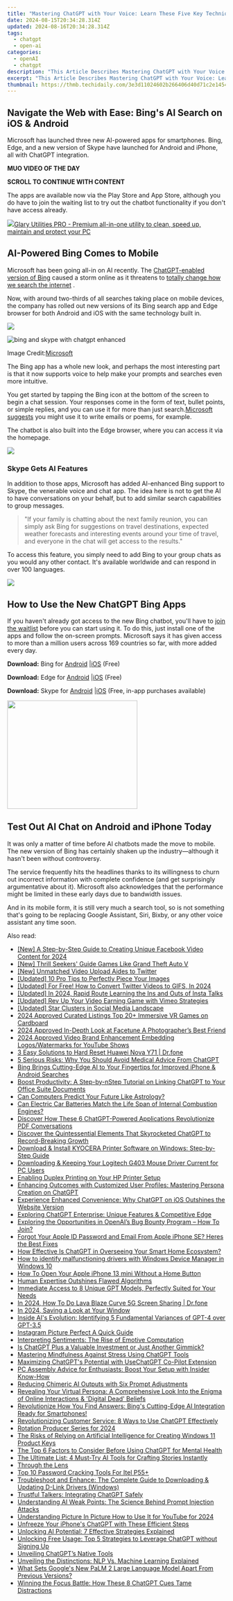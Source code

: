 ```yaml
---
title: "Mastering ChatGPT with Your Voice: Learn These Five Key Techniques"
date: 2024-08-15T20:34:28.314Z
updated: 2024-08-16T20:34:28.314Z
tags:
  - chatgpt
  - open-ai
categories:
  - openAI
  - chatgpt
description: "This Article Describes Mastering ChatGPT with Your Voice: Learn These Five Key Techniques"
excerpt: "This Article Describes Mastering ChatGPT with Your Voice: Learn These Five Key Techniques"
thumbnail: https://thmb.techidaily.com/3e3d11024602b266406d40d71c2e14542454419c94adae0ee9c1f0200c006c8b.jpg
---
```


## Navigate the Web with Ease: Bing's AI Search on iOS & Android

 Microsoft has launched three new AI-powered apps for smartphones. Bing, Edge, and a new version of Skype have launched for Android and iPhone, all with ChatGPT integration.

 **MUO VIDEO OF THE DAY**

 **SCROLL TO CONTINUE WITH CONTENT**

 The apps are available now via the Play Store and App Store, although you do have to join the waiting list to try out the chatbot functionality if you don't have access already.

<!-- affiliate ads begin -->
<a href="https://order.glarysoft.com/order/checkout.php?PRODS=4535075&QTY=1&AFFILIATE=108875&CART=1"><img src="https://secure.avangate.com/images/merchant/6734fa703f6633ab896eecbdfad8953a/products/GU-500_672.png" border="0">Glary Utilities PRO -  Premium all-in-one utility to clean, speed up, maintain and protect your PC</a>
<!-- affiliate ads end -->
## AI-Powered Bing Comes to Mobile

 Microsoft has been going all-in on AI recently. The [ChatGPT-enabled version of Bing](https://www.makeuseof.com/microsoft-bing-gets-chatgpt-ai/) caused a storm online as it threatens to [totally change how we search the internet](https://www.makeuseof.com/is-chatgpt-search-engine-threat/) .

 Now, with around two-thirds of all searches taking place on mobile devices, the company has rolled out new versions of its Bing search app and Edge browser for both Android and iOS with the same technology built in.

<!-- affiliate ads begin -->
<a href="https://secure.2checkout.com/order/checkout.php?PRODS=3546200&QTY=1&AFFILIATE=108875&CART=1"><img src="http://www.binteko.com/sites/default/files/banner01_468x60a.gif" border="0"></a>
<!-- affiliate ads end -->
![bing and skype with chatgpt enhanced](https://static1.makeuseofimages.com/wordpress/wp-content/uploads/2023/02/bing-and-skype-with-chatgpt-enhanced.jpg)

 Image Credit:[Microsoft](https://blogs.microsoft.com/blog/2023/02/22/the-new-bing-preview-experience-arrives-on-bing-and-edge-mobile-apps-introducing-bing-now-in-skype/)

 The Bing app has a whole new look, and perhaps the most interesting part is that it now supports voice to help make your prompts and searches even more intuitive.

 You get started by tapping the Bing icon at the bottom of the screen to begin a chat session. Your responses come in the form of text, bullet points, or simple replies, and you can use it for more than just search.[Microsoft suggests](https://blogs.microsoft.com/blog/2023/02/22/the-new-bing-preview-experience-arrives-on-bing-and-edge-mobile-apps-introducing-bing-now-in-skype/) you might use it to write emails or poems, for example.

 The chatbot is also built into the Edge browser, where you can access it via the homepage.

<!-- affiliate ads begin -->
<a href="https://store.massmailsoftware.com/order/checkout.php?PRODS=1095219&QTY=1&AFFILIATE=108875&CART=1"><img src="https://secure.avangate.com/images/merchant/dc87c13749315c7217cdc4ac692e704c/banera_for_partners-20_%281%29.jpg" border="0"></a>
<!-- affiliate ads end -->
### Skype Gets AI Features

 In addition to those apps, Microsoft has added AI-enhanced Bing support to Skype, the venerable voice and chat app. The idea here is not to get the AI to have conversations on your behalf, but to add similar search capabilities to group messages.

> "If your family is chatting about the next family reunion, you can simply ask Bing for suggestions on travel destinations, expected weather forecasts and interesting events around your time of travel, and everyone in the chat will get access to the results."

 To access this feature, you simply need to add Bing to your group chats as you would any other contact. It's available worldwide and can respond in over 100 languages.

<!-- affiliate ads begin -->
<a href="https://store.iobit.com/order/checkout.php?PRODS=4596923&QTY=1&AFFILIATE=108875&CART=1"><img src="https://secure.avangate.com/images/merchant/184260348236f9554fe9375772ff966e/ascscan_468X60.png" border="0"></a>
<!-- affiliate ads end -->
## How to Use the New ChatGPT Bing Apps

 If you haven't already got access to the new Bing chatbot, you'll have to [join the waitlist](https://www.makeuseof.com/try-bing-ai-powered-search-engine/) before you can start using it. To do this, just install one of the apps and follow the on-screen prompts. Microsoft says it has given access to more than a million users across 169 countries so far, with more added every day.

**Download:** Bing for [Android](https://www.anrdoezrs.net/links/7251228/type/dlg/sid/UUmuoUeUpU2022079/https://play.google.com/store/apps/details?id=com.microsoft.bing) |[iOS](https://apps.apple.com/us/app/microsoft-bing-search/id345323231) (Free)

**Download:** Edge for [Android](https://www.anrdoezrs.net/links/7251228/type/dlg/sid/UUmuoUeUpU2022079/https://play.google.com/store/apps/details?id=com.microsoft.emmx) |[iOS](https://apps.apple.com/us/app/microsoft-edge-web-browser/id1288723196) (Free)

**Download:** Skype for [Android](https://www.anrdoezrs.net/links/7251228/type/dlg/sid/UUmuoUeUpU2022079/https://play.google.com/store/apps/details?id=com.skype.raider) |[iOS](https://apps.apple.com/us/app/skype/id304878510) (Free, in-app purchases available)

<!-- affiliate ads begin -->
<a href="https://printrendy.pxf.io/c/5597632/1453720/17020" target="_top" id="1453720"><img src="//a.impactradius-go.com/display-ad/17020-1453720" border="0" alt="" width="300" height="250"/></a><img height="0" width="0" src="https://imp.pxf.io/i/5597632/1453720/17020" style="position:absolute;visibility:hidden;" border="0" />
<!-- affiliate ads end -->
## Test Out AI Chat on Android and iPhone Today

 It was only a matter of time before AI chatbots made the move to mobile. The new version of Bing has certainly shaken up the industry—although it hasn't been without controversy.

 The service frequently hits the headlines thanks to its willingness to churn out incorrect information with complete confidence (and get surprisingly argumentative about it). Microsoft also acknowledges that the performance might be limited in these early days due to bandwidth issues.

 And in its mobile form, it is still very much a search tool, so is not something that's going to be replacing Google Assistant, Siri, Bixby, or any other voice assistant any time soon.

<ins class="adsbygoogle"
     style="display:block"
     data-ad-format="autorelaxed"
     data-ad-client="ca-pub-7571918770474297"
     data-ad-slot="1223367746"></ins>



<ins class="adsbygoogle"
     style="display:block"
     data-ad-client="ca-pub-7571918770474297"
     data-ad-slot="8358498916"
     data-ad-format="auto"
     data-full-width-responsive="true"></ins>

<span class="atpl-alsoreadstyle">Also read:</span>
<div><ul>
<li><a href="https://facebook-video-content.techidaily.com/new-a-step-by-step-guide-to-creating-unique-facebook-video-content-for-2024/"><u>[New] A Step-by-Step Guide to Creating Unique Facebook Video Content for 2024</u></a></li>
<li><a href="https://video-screen-grab.techidaily.com/new-thrill-seekers-guide-games-like-grand-theft-auto-v/"><u>[New] Thrill Seekers' Guide  Games Like Grand Theft Auto V</u></a></li>
<li><a href="https://some-guidance.techidaily.com/new-unmatched-video-upload-aides-to-twitter/"><u>[New] Unmatched Video Upload Aides to Twitter</u></a></li>
<li><a href="https://extra-information.techidaily.com/updated-10-pro-tips-to-perfectly-piece-your-images/"><u>[Updated] 10 Pro Tips to Perfectly Piece Your Images</u></a></li>
<li><a href="https://twitter-videos.techidaily.com/updated-for-free-how-to-convert-twitter-videos-to-gifs-in-2024/"><u>[Updated] For Free! How to Convert Twitter Videos to GIFS, In 2024</u></a></li>
<li><a href="https://instagram-video-files.techidaily.com/updated-in-2024-rapid-route-learning-the-ins-and-outs-of-insta-talks/"><u>[Updated] In 2024, Rapid Route  Learning the Ins and Outs of Insta Talks</u></a></li>
<li><a href="https://vimeo-videos.techidaily.com/updated-rev-up-your-video-earning-game-with-vimeo-strategies/"><u>[Updated] Rev Up Your Video Earning Game with Vimeo Strategies</u></a></li>
<li><a href="https://facebook-video-footage.techidaily.com/updated-star-clusters-in-social-media-landscape/"><u>[Updated] Star Clusters in Social Media Landscape</u></a></li>
<li><a href="https://article-tips.techidaily.com/2024-approved-curated-listings-top-20plus-immersive-vr-games-on-cardboard/"><u>2024 Approved  Curated Listings  Top 20+ Immersive VR Games on Cardboard</u></a></li>
<li><a href="https://fox-info.techidaily.com/2024-approved-in-depth-look-at-facetune-a-photographers-best-friend/"><u>2024 Approved  In-Depth Look at Facetune  A Photographer’s Best Friend</u></a></li>
<li><a href="https://youtube-blog.techidaily.com/approved-video-brand-enhancement-embedding-logoswatermarks-for-youtube-shows/"><u>2024 Approved  Video Brand Enhancement  Embedding Logos/Watermarks for YouTube Shows</u></a></li>
<li><a href="https://phone-solutions.techidaily.com/3-easy-solutions-to-hard-reset-huawei-nova-y71-drfone-by-drfone-reset-android-reset-android/"><u>3 Easy Solutions to Hard Reset Huawei Nova Y71 | Dr.fone</u></a></li>
<li><a href="https://tech-hub.techidaily.com/5-serious-risks-why-you-should-avoid-medical-advice-from-chatgpt/"><u>5 Serious Risks: Why You Should Avoid Medical Advice From ChatGPT</u></a></li>
<li><a href="https://tech-hub.techidaily.com/bing-brings-cutting-edge-ai-to-your-fingertips-for-improved-iphone-and-android-searches/"><u>Bing Brings Cutting-Edge AI to Your Fingertips for Improved iPhone & Android Searches</u></a></li>
<li><a href="https://tech-hub.techidaily.com/boost-productivity-a-step-by-nstep-tutorial-on-linking-chatgpt-to-your-office-suite-documents/"><u>Boost Productivity: A Step-by-nStep Tutorial on Linking ChatGPT to Your Office Suite Documents</u></a></li>
<li><a href="https://tech-hub.techidaily.com/can-computers-predict-your-future-like-astrology/"><u>Can Computers Predict Your Future Like Astrology?</u></a></li>
<li><a href="https://techtrends.techidaily.com/can-electric-car-batteries-match-the-life-span-of-internal-combustion-engines/"><u>Can Electric Car Batteries Match the Life Span of Internal Combustion Engines?</u></a></li>
<li><a href="https://tech-hub.techidaily.com/discover-how-these-6-chatgpt-powered-applications-revolutionize-pdf-conversations/"><u>Discover How These 6 ChatGPT-Powered Applications Revolutionize PDF Conversations</u></a></li>
<li><a href="https://tech-hub.techidaily.com/discover-the-quintessential-elements-that-skyrocketed-chatgpt-to-record-breaking-growth/"><u>Discover the Quintessential Elements That Skyrocketed ChatGPT to Record-Breaking Growth</u></a></li>
<li><a href="https://win-dash.techidaily.com/download-and-install-kyocera-printer-software-on-windows-step-by-step-guide/"><u>Download & Install KYOCERA Printer Software on Windows: Step-by-Step Guide</u></a></li>
<li><a href="https://win-blog.techidaily.com/downloading-and-keeping-your-logitech-g403-mouse-driver-current-for-pc-users/"><u>Downloading & Keeping Your Logitech G403 Mouse Driver Current for PC Users</u></a></li>
<li><a href="https://printer-issues.techidaily.com/enabling-duplex-printing-on-your-hp-printer-setup/"><u>Enabling Duplex Printing on Your HP Printer Setup</u></a></li>
<li><a href="https://tech-hub.techidaily.com/enhancing-outcomes-with-customized-user-profiles-mastering-persona-creation-on-chatgpt/"><u>Enhancing Outcomes with Customized User Profiles: Mastering Persona Creation on ChatGPT</u></a></li>
<li><a href="https://tech-hub.techidaily.com/experience-enhanced-convenience-why-chatgpt-on-ios-outshines-the-website-version/"><u>Experience Enhanced Convenience: Why ChatGPT on iOS Outshines the Website Version</u></a></li>
<li><a href="https://tech-hub.techidaily.com/exploring-chatgpt-enterprise-unique-features-and-competitive-edge/"><u>Exploring ChatGPT Enterprise: Unique Features & Competitive Edge</u></a></li>
<li><a href="https://tech-hub.techidaily.com/exploring-the-opportunities-in-openais-bug-bounty-program-how-to-join/"><u>Exploring the Opportunities in OpenAI’s Bug Bounty Program – How To Join?</u></a></li>
<li><a href="https://apple-account.techidaily.com/forgot-your-apple-id-password-and-email-from-apple-iphone-se-heres-the-best-fixes-by-drfone-ios/"><u>Forgot Your Apple ID Password and Email From Apple iPhone SE? Heres the Best Fixes</u></a></li>
<li><a href="https://tech-hub.techidaily.com/how-effective-is-chatgpt-in-overseeing-your-smart-home-ecosystem/"><u>How Effective Is ChatGPT in Overseeing Your Smart Home Ecosystem?</u></a></li>
<li><a href="https://blog-min.techidaily.com/how-to-identify-malfunctioning-drivers-with-windows-device-manager-in-windows-10-by-drivereasy-guide/"><u>How to identify malfunctioning drivers with Windows Device Manager in Windows 10</u></a></li>
<li><a href="https://ios-unlock.techidaily.com/how-to-open-your-apple-iphone-13-mini-without-a-home-button-by-drfone-ios/"><u>How To Open Your Apple iPhone 13 mini Without a Home Button</u></a></li>
<li><a href="https://tech-hub.techidaily.com/human-expertise-outshines-flawed-algorithms/"><u>Human Expertise Outshines Flawed Algorithms</u></a></li>
<li><a href="https://tech-hub.techidaily.com/immediate-access-to-8-unique-gpt-models-perfectly-suited-for-your-needs/"><u>Immediate Access to 8 Unique GPT Models, Perfectly Suited for Your Needs</u></a></li>
<li><a href="https://screen-mirror.techidaily.com/in-2024-how-to-do-lava-blaze-curve-5g-screen-sharing-drfone-by-drfone-android/"><u>In 2024, How To Do Lava Blaze Curve 5G Screen Sharing | Dr.fone</u></a></li>
<li><a href="https://screen-sharing-recording.techidaily.com/in-2024-saving-a-look-at-your-window/"><u>In 2024, Saving a Look at Your Window</u></a></li>
<li><a href="https://tech-hub.techidaily.com/inside-ais-evolution-identifying-5-fundamental-variances-of-gpt-4-over-gpt-35/"><u>Inside AI's Evolution: Identifying 5 Fundamental Variances of GPT-4 over GPT-3.5</u></a></li>
<li><a href="https://extra-tips.techidaily.com/instagram-picture-perfect-a-quick-guide/"><u>Instagram Picture Perfect  A Quick Guide</u></a></li>
<li><a href="https://tech-hub.techidaily.com/interpreting-sentiments-the-rise-of-emotive-computation/"><u>Interpreting Sentiments: The Rise of Emotive Computation</u></a></li>
<li><a href="https://tech-hub.techidaily.com/is-chatgpt-plus-a-valuable-investment-or-just-another-gimmick/"><u>Is ChatGPT Plus a Valuable Investment or Just Another Gimmick?</u></a></li>
<li><a href="https://tech-hub.techidaily.com/mastering-mindfulness-against-stress-using-chatgpt-tools/"><u>Mastering Mindfulness Against Stress Using ChatGPT Tools</u></a></li>
<li><a href="https://tech-hub.techidaily.com/maximizing-chatgpts-potential-with-usechatgpt-co-pilot-extension/"><u>Maximizing ChatGPT's Potential with UseChatGPT Co-Pilot Extension</u></a></li>
<li><a href="https://tech-hub.techidaily.com/pc-assembly-advice-for-enthusiasts-boost-your-setup-with-insider-know-how/"><u>PC Assembly Advice for Enthusiasts: Boost Your Setup with Insider Know-How</u></a></li>
<li><a href="https://tech-hub.techidaily.com/reducing-chimeric-ai-outputs-with-six-prompt-adjustments/"><u>Reducing Chimeric AI Outputs with Six Prompt Adjustments</u></a></li>
<li><a href="https://tech-hub.techidaily.com/revealing-your-virtual-persona-a-comprehensive-look-into-the-enigma-of-online-interactions-and-digital-dead-beliefs/"><u>Revealing Your Virtual Persona: A Comprehensive Look Into the Enigma of Online Interactions & 'Digital Dead' Beliefs</u></a></li>
<li><a href="https://tech-hub.techidaily.com/revolutionize-how-you-find-answers-bings-cutting-edge-ai-integration-ready-for-smartphones/"><u>Revolutionize How You Find Answers: Bing's Cutting-Edge AI Integration Ready for Smartphones!</u></a></li>
<li><a href="https://tech-hub.techidaily.com/revolutionizing-customer-service-8-ways-to-use-chatgpt-effectively/"><u>Revolutionizing Customer Service: 8 Ways to Use ChatGPT Effectively</u></a></li>
<li><a href="https://extra-support.techidaily.com/rotation-producer-series-for-2024/"><u>Rotation Producer Series for 2024</u></a></li>
<li><a href="https://tech-hub.techidaily.com/the-risks-of-relying-on-artificial-intelligence-for-creating-windows-11-product-keys/"><u>The Risks of Relying on Artificial Intelligence for Creating Windows 11 Product Keys</u></a></li>
<li><a href="https://tech-hub.techidaily.com/the-top-6-factors-to-consider-before-using-chatgpt-for-mental-health/"><u>The Top 6 Factors to Consider Before Using ChatGPT for Mental Health</u></a></li>
<li><a href="https://tech-hub.techidaily.com/the-ultimate-list-4-must-try-ai-tools-for-crafting-stories-instantly/"><u>The Ultimate List: 4 Must-Try AI Tools for Crafting Stories Instantly</u></a></li>
<li><a href="https://buynow-tips.techidaily.com/through-the-lens/"><u>Through the Lens</u></a></li>
<li><a href="https://unlock-android.techidaily.com/top-10-password-cracking-tools-for-itel-p55plus-by-drfone-android/"><u>Top 10 Password Cracking Tools For Itel P55+</u></a></li>
<li><a href="https://win-dash.techidaily.com/troubleshoot-and-enhance-the-complete-guide-to-downloading-and-updating-d-link-drivers-windows/"><u>Troubleshoot and Enhance: The Complete Guide to Downloading & Updating D-Link Drivers (Windows)</u></a></li>
<li><a href="https://tech-hub.techidaily.com/trustful-talkers-integrating-chatgpt-safely/"><u>Trustful Talkers: Integrating ChatGPT Safely</u></a></li>
<li><a href="https://tech-hub.techidaily.com/understanding-ai-weak-points-the-science-behind-prompt-injection-attacks/"><u>Understanding AI Weak Points: The Science Behind Prompt Injection Attacks</u></a></li>
<li><a href="https://some-guidance.techidaily.com/understanding-picture-in-picture-how-to-use-it-for-youtube-for-2024/"><u>Understanding Picture In Picture  How to Use It for YouTube for 2024</u></a></li>
<li><a href="https://tech-hub.techidaily.com/unfreeze-your-iphones-chatgpt-with-these-efficient-steps/"><u>Unfreeze Your iPhone's ChatGPT with These Efficient Steps</u></a></li>
<li><a href="https://tech-hub.techidaily.com/unlocking-ai-potential-7-effective-strategies-explained/"><u>Unlocking AI Potential: 7 Effective Strategies Explained</u></a></li>
<li><a href="https://tech-hub.techidaily.com/unlocking-free-usage-top-5-strategies-to-leverage-chatgpt-without-signing-up/"><u>Unlocking Free Usage: Top 5 Strategies to Leverage ChatGPT without Signing Up</u></a></li>
<li><a href="https://tech-hub.techidaily.com/unveiling-chatgpts-native-tools/"><u>Unveiling ChatGPT’s Native Tools</u></a></li>
<li><a href="https://tech-hub.techidaily.com/unveiling-the-distinctions-nlp-vs-machine-learning-explained/"><u>Unveiling the Distinctions: NLP Vs. Machine Learning Explained</u></a></li>
<li><a href="https://tech-hub.techidaily.com/what-sets-googles-new-palm-2-large-language-model-apart-from-previous-versions/"><u>What Sets Google's New PaLM 2 Large Language Model Apart From Previous Versions?</u></a></li>
<li><a href="https://tech-hub.techidaily.com/winning-the-focus-battle-how-these-8-chatgpt-cues-tame-distractions/"><u>Winning the Focus Battle: How These 8 ChatGPT Cues Tame Distractions</u></a></li>
</ul></div>
